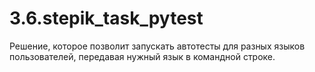 # 3.6.stepik_task_pytest
Решение, которое позволит запускать автотесты для разных языков пользователей, передавая нужный язык в командной строке.

